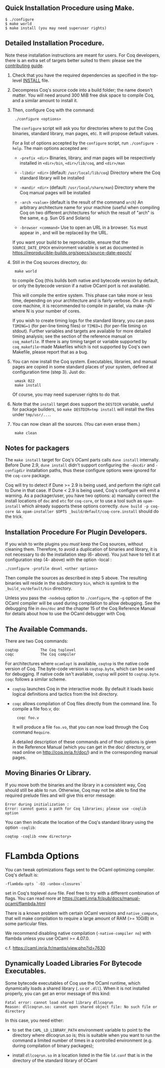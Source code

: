 Quick Installation Procedure using Make.
----------------------------------------

    $ ./configure
    $ make world
    $ make install (you may need superuser rights)

Detailed Installation Procedure.
--------------------------------

Note these installation instructions are meant for users. For Coq
developers, there is an extra set of targets better suited to them:
please see the [contributing guide](../../CONTRIBUTING.md).

1. Check that you have the required dependencies as specified in the
   top-level [INSTALL](../../INSTALL.md) file.

2. Decompress Coq's source code into a build folder; the name doesn't
   matter. You will need around 300 MiB free disk space to compile
   Coq, and a similar amount to install it.

3. Then, configure Coq with the command:

        ./configure <options>

   The `configure` script will ask you for directories where to put
   the Coq binaries, standard library, man pages, etc. It will propose
   default values.

   For a list of options accepted by the `configure` script, run
   `./configure -help`. The main options accepted are:

   * `-prefix <dir>`
     Binaries, library, and man pages will be respectively
     installed in `<dir>/bin`, `<dir>/lib/coq`, and `<dir>/man`

   * `-libdir <dir>`                   (default: `/usr/local/lib/coq`)
     Directory where the Coq standard library will be installed

   * `-mandir <dir>`                   (default: `/usr/local/share/man`)
     Directory where the Coq manual pages will be installed

   * `-arch <value>`                   (default is the result of the command `arch`)
     An arbitrary architecture name for your machine (useful when
     compiling Coq on two different architectures for which the
     result of "arch" is the same, e.g. Sun OS and Solaris)

   * `-browser <command>`
     Use <command> to open an URL in a browser. %s must appear in <command>,
     and will be replaced by the URL.

   If you want your build to be reproducible, ensure that the
   `SOURCE_DATE_EPOCH` environment variable is set as documented in
   https://reproducible-builds.org/specs/source-date-epoch/

4. Still in the Coq sources directory, do:

        make world

   to compile Coq (this builds both native and bytecode version by
   default, or only the bytecode version if a native OCaml port is not
   available).

   This will compile the entire system. This phase can take more or less time,
   depending on your architecture and is fairly verbose. On a multi-core machine,
   it is recommended to compile in parallel, via make -jN where N is your number
   of cores.

   If you wish to create timing logs for the standard library, you can
   pass `TIMING=1` (for per-line timing files) or `TIMED=1` (for
   per-file timing on stdout).  Further variables and targets are
   available for more detailed timing analysis; see the section of the
   reference manual on `coq_makefile`.  If there is any timing target
   or variable supported by `coq_makefile`-made Makefiles which is not
   supported by Coq's own Makefile, please report that as a bug.

5. You can now install the Coq system. Executables, libraries, and
   manual pages are copied in some standard places of your system,
   defined at configuration time (step 3). Just do:

        umask 022
        make install

   Of course, you may need superuser rights to do that.

6. Note that the `install` target does support the `DESTDIR` variable,
   useful for package builders, so `make DESTDIR=tmp install` will
   install the files under `tmp/usr/...`.

7. You can now clean all the sources. (You can even erase them.)

        make clean

Notes for packagers
-------------------

The `make install` target for Coq's OCaml parts calls `dune install`
internally. Before Dune 2.9, `dune install` didn't support configuring
the `-docdir` and `-configdir` installation paths, thus these
configure options were ignored for the `coq-core` package.

Coq will try to detect if Dune >= 2.9 is being used, and perform the
right call to Dune in that case. If Dune < 2.9 is being used, Coq's
configure will emit a warning. As a packager/user, you have two
options: a) manually correct the install locations of `doc` and `etc`
for `coq-core`, or to use a tool such as `opam-install` which already
supports these options correctly. `dune build -p coq-core &&
opam-installer $OPTS _build/default/coq-core.install` should do the
trick.

Installation Procedure For Plugin Developers.
---------------------------------------------

If you wish to write plugins you *must* keep the Coq sources, without
cleaning them. Therefore, to avoid a duplication of binaries and library,
it is not necessary to do the installation step (6- above).  You just have
to tell it at configuration step (4- above) with the option -local :

    ./configure -profile devel <other options>

Then compile the sources as described in step 5 above. The resulting
binaries will reside in the subdirectory `bin`, which is symlink to
the `_build_vo/default/bin` directory.

Unless you pass the `-nodebug` option to `./configure`, the `-g`
option of the OCaml compiler will be used during compilation to allow
debugging.  See the debugging file in `dev/doc` and the chapter 15 of
the Coq Reference Manual for details about how to use the OCaml
debugger with Coq.


The Available Commands.
-----------------------

There are two Coq commands:

    coqtop          The Coq toplevel
    coqc            The Coq compiler

For architectures where `ocamlopt` is available, `coqtop` is the
native code version of Coq. The byte-code version is `coqtop.byte`,
which can be used for debugging. If native code isn't available,
`coqtop` will point to `coqtop.byte`. `coqc` follows a similar scheme.

* `coqtop` launches Coq in the interactive mode. By default it loads
  basic logical definitions and tactics from the Init directory.

* `coqc` allows compilation of Coq files directly from the command line.
  To compile a file foo.v, do:

        coqc foo.v

  It will produce a file `foo.vo`, that you can now load through the Coq
  command `Require`.

  A detailed description of these commands and of their options is given
  in the Reference Manual (which you can get in the doc/
  directory, or read online on http://coq.inria.fr/doc/)
  and in the corresponding manual pages.

Moving Binaries Or Library.
---------------------------

If you move both the binaries and the library in a consistent way, Coq
should still be able to run. Otherwise, Coq may not be able to find
the required prelude files and will give this error message:

    Error during initialization :
    Error: cannot guess a path for Coq libraries; please use -coqlib option

You can then indicate the location of the Coq's standard library using
the option `-coqlib`:

    coqtop -coqlib <new directory>

# FLambda Options

You can tweak optimizations flags sent to the OCaml optimizing
compiler. Coq's default is:

    -flambda-opts `-O3 -unbox-closures`

set in Coq's toplevel `dune` file. Feel free to try with a different
combination of flags. You can read more at
https://caml.inria.fr/pub/docs/manual-ocaml/flambda.html

There is a known problem with certain OCaml versions and
`native_compute`, that will make compilation to require
a large amount of RAM (>= 10GiB) in some particular files.

We recommend disabling native compilation (`-native-compiler no`)
with flambda unless you use OCaml >= 4.07.0.

c.f. https://caml.inria.fr/mantis/view.php?id=7630

Dynamically Loaded Libraries For Bytecode Executables.
------------------------------------------------------

Some bytecode executables of Coq use the OCaml runtime, which
dynamically loads a shared library (`.so` or `.dll`). When it is not
installed properly, you can get an error message of this kind:

    Fatal error: cannot load shared library dllcoqrun
    Reason: dllcoqrun.so: cannot open shared object file: No such file or directory

In this case, you need either:

- to set the `CAML_LD_LIBRARY_PATH` environment variable to point to the
  directory where dllcoqrun.so is; this is suitable when you want to run
  the command a limited number of times in a controlled environment (e.g.
  during compilation of binary packages);

- install `dllcoqrun.so` in a location listed in the file `ld.conf` that is in
  the directory of the standard library of OCaml

